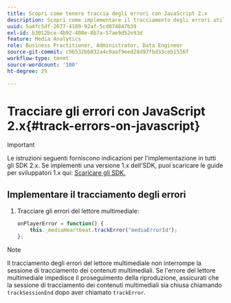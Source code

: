 ```yaml
---
title: Scopri come tenere traccia degli errori con JavaScript 2.x
description: Scopri come implementare il tracciamento degli errori utilizzando Media SDK nelle app del browser (JS).
uuid: 5a4fc5df-2677-4189-92af-5cd074847b39
exl-id: b3012bce-4b92-408e-8b7a-57ae9d52e93d
feature: Media Analytics
role: Business Practitioner, Administrator, Data Engineer
source-git-commit: c96532bb032a4c9aaf9eed28d97fbd33ceb1516f
workflow-type: tm+mt
source-wordcount: '100'
ht-degree: 2%

---
```


# Tracciare gli errori con JavaScript 2.x{#track-errors-on-javascript}

>[!IMPORTANT]
>
>Le istruzioni seguenti forniscono indicazioni per l&#39;implementazione in tutti gli SDK 2.x. Se implementi una versione 1.x dell&#39;SDK, puoi scaricare le guide per sviluppatori 1.x qui: [Scaricare gli SDK.](/help/sdk-implement/download-sdks.md)

## Implementare il tracciamento degli errori

1. Tracciare gli errori del lettore multimediale:

   ```js
   onPlayerError = function() {
       this._mediaHeartbeat.trackError("mediaErrorId");
   };
   ```

>[!NOTE]
>
>Il tracciamento degli errori del lettore multimediale non interrompe la sessione di tracciamento dei contenuti multimediali. Se l&#39;errore del lettore multimediale impedisce il proseguimento della riproduzione, assicurati che la sessione di tracciamento dei contenuti multimediali sia chiusa chiamando `trackSessionEnd` dopo aver chiamato `trackError`.
